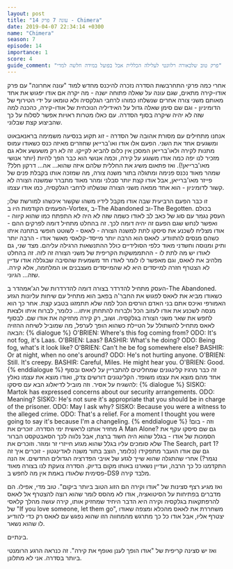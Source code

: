 ```yaml
---
layout: post
title: "עונה 7 פרק 14 - Chimera"
date: 2019-04-07 22:34:14 +0300
name: "Chimera"
season: 7
episode: 14
importance: 1
score: 4
guide_comment: "פרק טוב שלכאורה רלוונטי לעלילה הכללית אבל בפועל במידה חלשה למדי"
---
```

אחרי כמה פרקי התחרבשות הסדרה נזכרה להיכנס מחדש למוד "עונה אחרונה" עם פרק אודו-קירה מתאים, שגם עונה על שאלה פתוחה ישנה - מה יקרה אם אודו יפגוש את אחד מאותם משני צורה אחרים שנשלחו כמוהו לרחבי הגלקסיה ולא טומאו על ידי הטירוף של הדומיניון - וגם שם סימן שאלה גדול על האידיליה הנוכחית של אודו-קירה, כהכנה למה שזה לא יהיה שיקרה בסוף הסדרה. עם כאלו מטרות ראויות אפשר לסלוח על כך שהביצוע קצת שבלוני.

אנחנו מתחילים עם מסורת אהובה של הסדרה - זוג תקוע בנסיעה משמימה בראנאבאוט ומשגעים אחד את השני. הפעם אלו אודו ואו'ברייאן שחוזרים מאיזה כנס כשאודו עמוס מתנות לקירה ולאו'ברייאן המסכן אין כלום להביא לקייקו. זה לא רק משעשע אלא גם מזכיר לנו יפה כמה אודו משוגע על קירה, וכמה אנושי הוא כבר הפך להיות (יותר אנושי מאו'ברייאן!). ואז פתאום משיג את החללית שלהם איזה שהוא... אה... דרקון חלל? שמהר מאוד נכנס פנימה ומתגלה בתור משנה צורה, מה שמזכה אותו בקבלת פנים של פייזר מאו'ברייאן, אבל אודו קצת יותר סבלני ומהר מאוד מתברר שמשנה הצורה לא קשור לדומיניון - הוא אחד ממאה משני הצורה שנשלחו לרחבי הגלקסיה, כמו אודו עצמו.

זו כבר הפעם הרביעית שבה אודו מקבל לידיו משהו שקשור איכשהו למורשת שלו; הפעמים הקודמות היו ב-Vortex, ב-The Abandoned וב-The Begotten. בכולם העסק נגמר עם סוג של כאב לב לאודו כשמה שזה לא היה לא התפתח כמו שהוא קיווה - ואפשר לנחש שגם הפעם זה יהיה דומה לכך. זה בהחלט מתחיל דומה לפרקים ההם - אודו מצליח לשכנע את סיסקו לתת למשנה הצורה - לאאס - לשוטט חופשי בתחנה איתו כשהם מנסים להתוודע. לאאס הוא הרבה יותר מייסד-קלאסי מאשר אודו - הרבה יותר ותיק ומנוסה וחשדני מאוד כלפי הסולידיים כולל ההתנשאות הרגילה עליהם. מצד שני, גם לאודו יש מה לתת לו - ההתממשקות הקריפית של משני הצורה זה לזה. זה בהחלט מלהיב את לאאס, וגם מאפשר לו לומר לאודו חד משמעית שהסיבה שבגללה אודו עדיין לא הצטרף חזרה למייסדים היא לא שהמייסדים מעצבנים או המלחמה, אלא קירה. שזה... הגיוני.

העסק מתחיל להדרדר בצורה דומה להדרדרות של הג'אמהדר ב-The Abandoned. כשאודו מביא את לאאס לפגוש את החבר'ה בפאב הוא מתחיל עם שיחות עליונות הגזע האמורפי ואיכס אתם בני האדם הורסים הכל למה שלא תתמזגו בטבע קצת. אחר כך הוא מנסה לשכנע את אודו לעזוב הכל ולברוח להתחתן איתו... כלומר, לברוח איתו ולצאת לחפש את שאר משני הצורה בגלקסיה. ושוב, רק קירה מחזיקה את אודו שם. לבסוף לאאס מתחיל להשתולל על הטיילת כשהוא הופך לערפל, מה שמוביל לשיחה ההזויה הבאה:
{% dialogue %}
O'BRIEN: Where's this fog coming from? 
ODO: It's not fog, it's Laas. 
O'BRIEN: Laas? 
BASHIR: What's he doing? 
ODO: Being fog, what's it look like? 
O'BRIEN: Can't he be fog somewhere else? 
BASHIR: Or at night, when no one's around? 
ODO: He's not hurting anyone. 
O'BRIEN: Still. It's creepy. 
BASHIR: Careful, Miles. He might hear you. 
O'BRIEN: Good. 
{% enddialogue %}
זה כבר מרגיז קלינגונים שמחליטים להתבריין על לאאס ובסוף אחד מהם מוצא את עצמו משופד. הקלינגונים דורשים צדק, ואודו מוצא את עצמו נאלץ להשגיח על אסיר. וזה מוביל לדיאלוג הבא עם סיסקו:
{% dialogue %}
SISKO: Martok has expressed concerns about our security arrangements. 
ODO: Meaning? 
SISKO: He's not sure it's appropriate that you should be in charge of the prisoner. 
ODO: May I ask why? 
SISKO: Because you were a witness to the alleged crime. 
ODO: That's a relief. For a moment I thought you were going to say it's because I'm a changeling.
{% enddialogue %}
וזה - בום! מחזיר אותנו לראשית ימי הסדרה. זוכרים את A Man Alone? גם שם סיסקו עקף את הסמכות של אודו - בגלל שהוא היה חשוד ברצח, אבל נלווה לכך הסאבטקסט הברור שלא סומכים עליו בגלל שהוא מגזע חייזרי זר ומוזר. וזוכרים את The Search, part 1? גם שם אודו הועבר מתפקידו (כלומר, הוצב בתור משנה לאדינגטון - זוכרים איך זה נגמר?) אחרי שהתגלה שהוא שייך לגזע של אויבי הפדרציה הגדולים החדשים. אז הנה התקדמנו כל כך הרבה, ועדיין נשארנו באותו מקום בדיוק. הסדרה צועקת לנו בצורה מאוד פסימית שלאודו באמת אין מה לחפש ב-DS9 מלבד קירה.

ואז מגיע רצף סצינות של "אודו וקירה הם הזוג הטוב ביותר ביקום". טוב מדי, אפילו. הם מדברים בפתיחות על הסיטואציה, אודו לא מהסס לומר שהוא רוצה להצטרף אל לאאס להרפתקאות בגלקסיה וקירה היא הדבר היחיד שמחזיק אותו, קירה עושה מהלך קלאסי של "If you love someone, let them go", משחררת את לאאס מהכלא ומצפה שאודו יצטרף אליו, אבל אודו כל כך מתרגש מהמחווה הזו שהוא נפגש עם לאאס רק כדי להודיע לו שהוא נשאר.

בינתיים.

ואז יש סצינה קריפית של "אודו הופך לענן ואופף את קירה". זה כנראה הרגע הרומנטי ביותר בסדרה. אני לא מתלונן.
